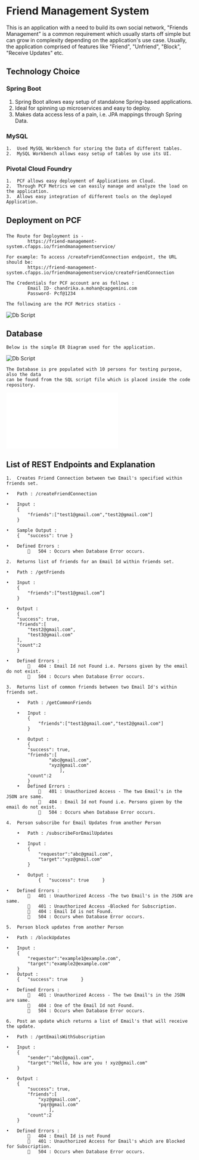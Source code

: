 # Friend Management System
This is an application with a need to build its own social network, "Friends Management" is a common requirement which usually starts off simple but can grow in complexity depending on the application's use case. Usually, the application comprised of features like "Friend", "Unfriend", "Block", "Receive Updates" etc.

## Technology Choice

### Spring Boot
1.	Spring Boot allows easy setup of standalone Spring-based applications.
2.	Ideal for spinning up microservices and easy to deploy.
3.	Makes data access less of a pain, i.e. JPA mappings through Spring Data.

### MySQL
	1.	Used MySQL Workbench for storing the Data of different tables.
	2.	MySQL Workbench allows easy setup of tables by use its UI.
	
### Pivotal Cloud Foundry 
	1.	PCF allows easy deployment of Applications on Cloud.
	2.	Through PCF Metrics we can easily manage and analyze the load on the application.
	3.	Allows easy integration of different tools on the deployed Application.
	
## Deployment on PCF
###
	The Route for Deployment is - 
			https://friend-management-system.cfapps.io/friendmanagementservice/
	
	For example: To access /createFriendConnection endpoint, the URL should be:
			https://friend-management-system.cfapps.io/friendmanagementservice/createFriendConnection

	The Credentials for PCF account are as follows :
			Email ID- chandrika.a.mohan@capgemini.com
			Password- Pcf@1234
	
	The following are the PCF Metrics statics -
	
![Db Script](../master/src/main/resources/pcf/PCF_Metrics.png)
	

## Database

	Below is the simple ER Diagram used for the application.
	
![Db Script](../master/src/main/resources/sql/db_design/ER_Diagram.png)

	The Database is pre populated with 10 persons for testing purpose, also the data 
	can be found from the SQL script file which is placed inside the code repository.
![Db Script](../master/src/main/resources/sql/scripts/SQL_Script.sql)

## List of REST Endpoints and Explanation

	1.	Creates Friend Connection between two Email's specified within friends set.

	•	Path : /createFriendConnection
	
	•	Input :
		{
			"friends":["test1@gmail.com","test2@gmail.com"]
		}

	•	Sample Output :
		{	"success": true }
	
	•	Defined Errors :
				504 : Occurs when Database Error occurs.

	2.	Returns list of friends for an Email Id within friends set.

	•	Path : /getFriends

	•	Input :
		{
			"friends":[“test1@gmail.com”]
		}
	
	•	Output :
		{
		"success": true,
		"friends":[
			"test2@gmail.com",
			"test3@gmail.com"
		],
		"count":2
		}

	•	Defined Errors :
				404 : Email Id not Found i.e. Persons given by the email do not exist.
				504 : Occurs when Database Error occurs.
	
	3.	Returns list of common friends between two Email Id's within friends set.
	
		•	Path : /getCommonFriends
	
		•	Input :
			{
				"friends":["test1@gmail.com","test2@gmail.com"]
			}
			
		•	Output :
			{
			"success": true,
			"friends":[
					"abc@gmail.com",
					"xyz@gmail.com"
						],
			"count":2
			}
		•	Defined Errors :
					401 : Unauthorized Access - The two Email's in the JSON are same.
					404 : Email Id not Found i.e. Persons given by the email do not exist.
					504 : Occurs when Database Error occurs.
	
	4.	Person subscribe for Email Updates from another Person
	
		•	Path : /subscribeForEmailUpdates
	
		•	Input :
			{
				"requestor":"abc@gmail.com",
				"target":"xyz@gmail.com"
			}
	
		•	Output :
				{	"success": true		}
	
	•	Defined Errors :
				401 : Unauthorized Access -The two Email's in the JSON are same.
				401 : Unauthorized Access -Blocked for Subscription.
				404 : Email Id is not Found.
				504 : Occurs when Database Error occurs.
	
	5.	Person block updates from another Person
	
	•	Path : /blockUpdates
	
	•	Input :
		{
			"requestor":"example1@example.com",
			"target":"example2@example.com"
		}
	•	Output :
		{ 	"success": true 	}
		
	•	Defined Errors :
				401 : Unauthorized Access - The two Email's in the JSON are same.
				404 : One of the Email Id not Found. 
				504 : Occurs when Database Error occurs.

	6.	Post an update which returns a list of Email's that will receive the update.
	
	•	Path : /getEmailsWithSubscription
		
	•	Input :
		{
			"sender":"abc@gmail.com",
		 	"target":"Hello, how are you ! xyz@gmail.com"
		}
		
	•	Output :
		{
			"success": true,
			"friends":[
				"xyz@gmail.com",
				"pqr@gmail.com"			
					],
			"count":2
		}
		
	•	Defined Errors :
				404 : Email Id is not Found 
				401 : Unauthorized Access for Email's which are Blocked for Subscription.
				504 : Occurs when Database Error occurs.

	